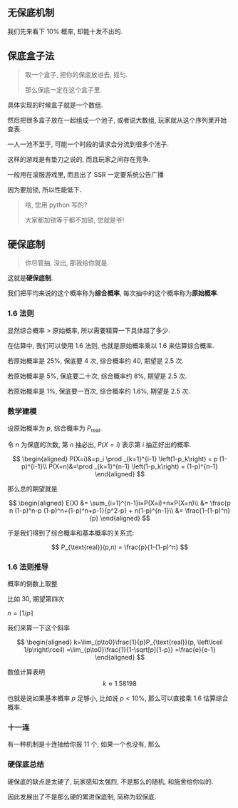

## 无保底机制

我们先来看下 $10\%$ 概率, 却能十发不出的.

## 保底盒子法

> 取一个盒子, 把你的保底放进去, 摇匀.
>
> 那么保底一定在这个盒子里.

具体实现的时候盒子就是一个数组.

然后把很多盒子放在一起组成一个池子, 或者说大数组, 玩家就从这个序列里开始查表.

一人一池不至于, 可能一个时段的请求会分流到很多个池子.

这样的游戏是有垫刀之说的, 而且玩家之间存在竞争.

一般用在滚服游戏里, 而且出了 SSR 一定要系统公告广播

因为要加锁, 所以性能低下.

> 啥, 您用 python 写的?
>
> 大家都加锁等于都不加锁, 您就是爷!


## 硬保底制

> 你尽管抽, 没出, 那我给你就是.

这就是**硬保底制**.

我们把平均来说的这个概率称为**综合概率**, 每次抽中的这个概率称为**原始概率**.

### 1.6 法则

显然综合概率 > 原始概率, 所以需要精算一下具体超了多少.

在估算中, 我们可以使用 1.6 法则, 也就是原始概率乘以 1.6 来估算综合概率.

若原始概率是 $25\%$, 保底要 $4$ 次, 综合概率约 $40%$, 期望是 $2.5$ 次.

若原始概率是 $5\%$, 保底要二十次, 综合概率约 $8\%$, 期望是 $2.5$ 次.

若原始概率是 $1\%$, 保底要一百次, 综合概率约 $1.6\%$, 期望是 $2.5$ 次.

### 数学建模

设原始概率为 $p$, 综合概率为 $P_{\text{real}}$.

令 $n$ 为保底的次数, 第 $n$ 抽必出, $P(X=i)$ 表示第 $i$ 抽正好出的概率.


$$
\begin{aligned}
P(X=i)&=p_i \prod _{k=1}^{i-1} \left(1-p_k\right) = p (1-p)^{i-1}\\
P(X=n)&=\prod _{k=1}^{n-1} \left(1-p_k\right) = (1-p)^{n-1}
\end{aligned}
$$

那么总的期望就是

$$
\begin{aligned}
E(X)
&= \sum_{i=1}^{n-1}i×P(X=i)+n×P(X=n)\\
&= \frac{p n (1-p)^n-p (1-p)^n+(1-p)^n+p-1}{p^2-p} + n(1-p)^{n-1}\\
&= \frac{1-(1-p)^n}{p}
\end{aligned}
$$

于是我们得到了综合概率和基本概率的关系式:

$$
P_{\text{real}}(p,n) = \frac{p}{1-(1-p)^n}
$$



### 1.6 法则推导

概率的倒数上取整

比如 30, 期望第四次

$n = \left\lceil 1/p\right\rceil$

我们来算一下这个斜率

$$
\begin{aligned}
k=\lim_{p\to0}\frac{1}{p}P_{\text{real}}(p, \left\lceil 1/p\right\rceil)
=\lim_{p\to0}\frac{1}{1-\sqrt[p]{1-p}}
=\frac{e}{e-1}
\end{aligned}
$$

数值计算表明 $$k≈1.58198$$


也就是说如果基本概率 $p$ 足够小, 比如说 $p < 10\%$, 那么可以直接乘 $1.6$ 估算综合概率.


### 十一连

有一种机制是十连抽给你报 11 个, 如果一个也没有, 那么





### 硬保底总结

硬保底的缺点是太硬了, 玩家感知太强烈, 不是那么的随机, 和施舍给你似的.

因此发展出了不是那么硬的累进保底制, 简称为软保底.

